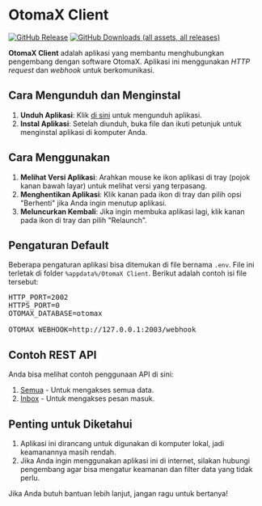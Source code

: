 # OtomaX Client
[![GitHub Release](https://img.shields.io/github/v/release/ndiing/otomax-client)](https://github.com/ndiing/otomax-client/releases)
[![GitHub Downloads (all assets, all releases)](https://img.shields.io/github/downloads/ndiing/otomax-client/total)](https://github.com/ndiing/otomax-client/releases)

**OtomaX Client** adalah aplikasi yang membantu menghubungkan pengembang dengan software OtomaX. Aplikasi ini menggunakan *HTTP request* dan *webhook* untuk berkomunikasi.

## Cara Mengunduh dan Menginstal

1. **Unduh Aplikasi**: Klik [di sini](https://github.com/ndiing/otomax-client/releases) untuk mengunduh aplikasi.
2. **Instal Aplikasi**: Setelah diunduh, buka file dan ikuti petunjuk untuk menginstal aplikasi di komputer Anda.

## Cara Menggunakan

1. **Melihat Versi Aplikasi**: Arahkan mouse ke ikon aplikasi di tray (pojok kanan bawah layar) untuk melihat versi yang terpasang.
2. **Menghentikan Aplikasi**: Klik kanan pada ikon di tray dan pilih opsi "Berhenti" jika Anda ingin menutup aplikasi.
3. **Meluncurkan Kembali**: Jika ingin membuka aplikasi lagi, klik kanan pada ikon di tray dan pilih "Relaunch".

## Pengaturan Default

Beberapa pengaturan aplikasi bisa ditemukan di file bernama `.env`. File ini terletak di folder `%appdata%/OtomaX Client`. Berikut adalah contoh isi file tersebut:

<pre>
HTTP_PORT=2002
HTTPS_PORT=0
OTOMAX_DATABASE=otomax

OTOMAX_WEBHOOK=http://127.0.0.1:2003/webhook
</pre>

## Contoh REST API

Anda bisa melihat contoh penggunaan API di sini:

1. [Semua](./http/otomax.http) - Untuk mengakses semua data.
2. [Inbox](./http/otomax-inbox.http) - Untuk mengakses pesan masuk.

## Penting untuk Diketahui

1. Aplikasi ini dirancang untuk digunakan di komputer lokal, jadi keamanannya masih rendah.
2. Jika Anda ingin menggunakan aplikasi ini di internet, silakan hubungi pengembang agar bisa mengatur keamanan dan filter data yang tidak perlu.

Jika Anda butuh bantuan lebih lanjut, jangan ragu untuk bertanya!
